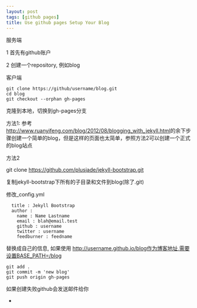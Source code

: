 ```yaml
---
layout: post
tags: [github pages]
title: Use github pages Setup Your Blog
---
```


服务端

1 首先有github账户

2 创建一个repository, 例如blog 


客户端

    git clone https://github/username/blog.git
    cd blog
    git checkout --orphan gh-pages
 
克隆到本地，切换到gh-pages分支


方法1:
  参考<http://www.ruanyifeng.com/blog/2012/08/blogging_with_jekyll.html>的余下步骤创建一个简单的blog，但是这样的页面也太简单，参照方法2可以创建一个正式的blog站点



方法2

  git clone https://github.com/plusjade/jekyll-bootstrap.git 

  复制jekyll-bootstrap下所有的子目录和文件到blog(除了.git)

  修改_config.yml
      
      title : Jekyll Bootstrap
      author :
        name : Name Lastname
        email : blah@email.test
        github : username
        twitter : username
        feedburner : feedname

     
  替换成自己的信息, 
  如果使用 http://username.github.io/blog作为博客地址,需要设置BASE_PATH=/blog
 
      
    git add .
    git commit -m 'new blog'
    git push origin gh-pages

  如果创建失败github会发送邮件给你
  
  






- 
